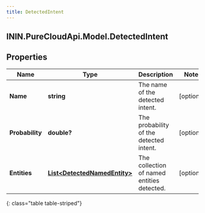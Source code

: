 ```yaml
---
title: DetectedIntent
---
```

## ININ.PureCloudApi.Model.DetectedIntent

## Properties

|Name | Type | Description | Notes|
|------------ | ------------- | ------------- | -------------|
| **Name** | **string** | The name of the detected intent. | [optional] |
| **Probability** | **double?** | The probability of the detected intent. | [optional] |
| **Entities** | [**List&lt;DetectedNamedEntity&gt;**](DetectedNamedEntity.html) | The collection of named entities detected. | [optional] |
{: class="table table-striped"}


